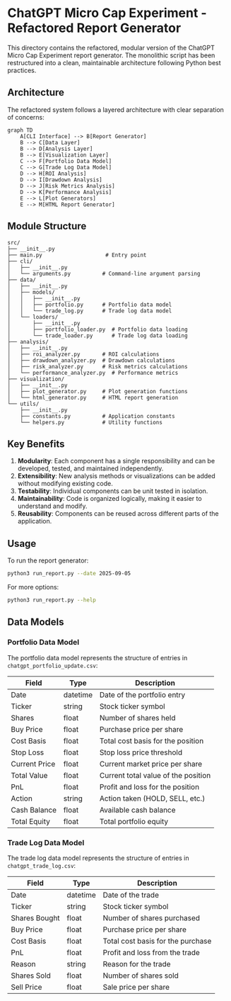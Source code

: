 # ChatGPT Micro Cap Experiment - Refactored Report Generator

This directory contains the refactored, modular version of the ChatGPT Micro Cap Experiment report generator. The monolithic script has been restructured into a clean, maintainable architecture following Python best practices.

## Architecture

The refactored system follows a layered architecture with clear separation of concerns:

```mermaid
graph TD
    A[CLI Interface] --> B[Report Generator]
    B --> C[Data Layer]
    B --> D[Analysis Layer]
    B --> E[Visualization Layer]
    C --> F[Portfolio Data Model]
    C --> G[Trade Log Data Model]
    D --> H[ROI Analysis]
    D --> I[Drawdown Analysis]
    D --> J[Risk Metrics Analysis]
    D --> K[Performance Analysis]
    E --> L[Plot Generators]
    E --> M[HTML Report Generator]
```

## Module Structure

```
src/
├── __init__.py
├── main.py                    # Entry point
├── cli/
│   ├── __init__.py
│   └── arguments.py          # Command-line argument parsing
├── data/
│   ├── __init__.py
│   ├── models/
│   │   ├── __init__.py
│   │   ├── portfolio.py      # Portfolio data model
│   │   └── trade_log.py      # Trade log data model
│   └── loaders/
│       ├── __init__.py
│       ├── portfolio_loader.py  # Portfolio data loading
│       └── trade_loader.py      # Trade log data loading
├── analysis/
│   ├── __init__.py
│   ├── roi_analyzer.py       # ROI calculations
│   ├── drawdown_analyzer.py  # Drawdown calculations
│   ├── risk_analyzer.py      # Risk metrics calculations
│   └── performance_analyzer.py  # Performance metrics
├── visualization/
│   ├── __init__.py
│   ├── plot_generator.py     # Plot generation functions
│   └── html_generator.py     # HTML report generation
└── utils/
    ├── __init__.py
    ├── constants.py          # Application constants
    └── helpers.py            # Utility functions
```

## Key Benefits

1. **Modularity**: Each component has a single responsibility and can be developed, tested, and maintained independently.
2. **Extensibility**: New analysis methods or visualizations can be added without modifying existing code.
3. **Testability**: Individual components can be unit tested in isolation.
4. **Maintainability**: Code is organized logically, making it easier to understand and modify.
5. **Reusability**: Components can be reused across different parts of the application.

## Usage

To run the report generator:

```bash
python3 run_report.py --date 2025-09-05
```

For more options:
```bash
python3 run_report.py --help
```

## Data Models

### Portfolio Data Model

The portfolio data model represents the structure of entries in `chatgpt_portfolio_update.csv`:

| Field | Type | Description |
|-------|------|-------------|
| Date | datetime | Date of the portfolio entry |
| Ticker | string | Stock ticker symbol |
| Shares | float | Number of shares held |
| Buy Price | float | Purchase price per share |
| Cost Basis | float | Total cost basis for the position |
| Stop Loss | float | Stop loss price threshold |
| Current Price | float | Current market price per share |
| Total Value | float | Current total value of the position |
| PnL | float | Profit and loss for the position |
| Action | string | Action taken (HOLD, SELL, etc.) |
| Cash Balance | float | Available cash balance |
| Total Equity | float | Total portfolio equity |

### Trade Log Data Model

The trade log data model represents the structure of entries in `chatgpt_trade_log.csv`:

| Field | Type | Description |
|-------|------|-------------|
| Date | datetime | Date of the trade |
| Ticker | string | Stock ticker symbol |
| Shares Bought | float | Number of shares purchased |
| Buy Price | float | Purchase price per share |
| Cost Basis | float | Total cost basis for the purchase |
| PnL | float | Profit and loss from the trade |
| Reason | string | Reason for the trade |
| Shares Sold | float | Number of shares sold |
| Sell Price | float | Sale price per share |